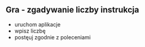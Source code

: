 ## Gra  - zgadywanie liczby instrukcja

- uruchom aplikacje 
- wpisz liczbę 
- postęuj zgodnie z poleceniami 


